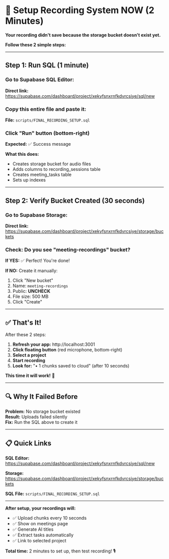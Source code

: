 # 🚀 Setup Recording System NOW (2 Minutes)

**Your recording didn't save because the storage bucket doesn't exist yet.**

**Follow these 2 simple steps:**

---

## Step 1: Run SQL (1 minute)

### Go to Supabase SQL Editor:
**Direct link:** https://supabase.com/dashboard/project/xekyfsnxrnfkdvrcsiye/sql/new

### Copy this entire file and paste it:
**File:** `scripts/FINAL_RECORDING_SETUP.sql`

### Click "Run" button (bottom-right)

**Expected:** ✅ Success message

**What this does:**
- Creates storage bucket for audio files
- Adds columns to recording_sessions table
- Creates meeting_tasks table
- Sets up indexes

---

## Step 2: Verify Bucket Created (30 seconds)

### Go to Supabase Storage:
**Direct link:** https://supabase.com/dashboard/project/xekyfsnxrnfkdvrcsiye/storage/buckets

### Check: Do you see "meeting-recordings" bucket?

**If YES:** ✅ Perfect! You're done!

**If NO:** Create it manually:
1. Click "New bucket"
2. Name: `meeting-recordings`
3. Public: **UNCHECK**
4. File size: 500 MB
5. Click "Create"

---

## ✅ That's It!

After these 2 steps:

1. **Refresh your app:** http://localhost:3001
2. **Click floating button** (red microphone, bottom-right)
3. **Select a project**
4. **Start recording**
5. **Look for:** "• 1 chunks saved to cloud" (after 10 seconds)

**This time it will work!** 🎉

---

## 🔍 Why It Failed Before

**Problem:** No storage bucket existed  
**Result:** Uploads failed silently  
**Fix:** Run the SQL above to create it  

---

## 📋 Quick Links

**SQL Editor:** https://supabase.com/dashboard/project/xekyfsnxrnfkdvrcsiye/sql/new

**Storage:** https://supabase.com/dashboard/project/xekyfsnxrnfkdvrcsiye/storage/buckets

**SQL File:** `scripts/FINAL_RECORDING_SETUP.sql`

---

**After setup, your recordings will:**
- ✅ Upload chunks every 10 seconds
- ✅ Show on meetings page
- ✅ Generate AI titles
- ✅ Extract tasks automatically
- ✅ Link to selected project

**Total time:** 2 minutes to set up, then test recording! 🎙️




